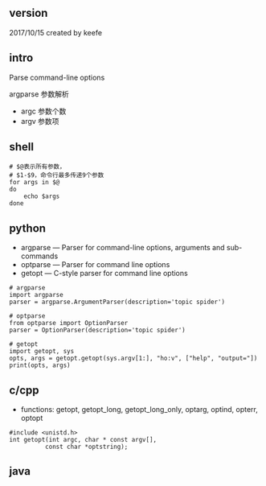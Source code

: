 ## version
2017/10/15 created by keefe

## intro
Parse command-line options

argparse 参数解析
* argc 参数个数
* argv 参数项

## shell
```
# $@表示所有参数，
# $1-$9，命令行最多传递9个参数
for args in $@
do
    echo $args
done

```

## python
* argparse — Parser for command-line options, arguments and sub-commands
* optparse — Parser for command line options
* getopt — C-style parser for command line options

```
# argparse
import argparse
parser = argparse.ArgumentParser(description='topic spider')

# optparse
from optparse import OptionParser
parser = OptionParser(description='topic spider')

# getopt
import getopt, sys
opts, args = getopt.getopt(sys.argv[1:], "ho:v", ["help", "output="])
print(opts, args)
```


## c/cpp
* functions: getopt, getopt_long, getopt_long_only, optarg, optind, opterr, optopt
```
#include <unistd.h>
int getopt(int argc, char * const argv[],
          const char *optstring);
```

## java
